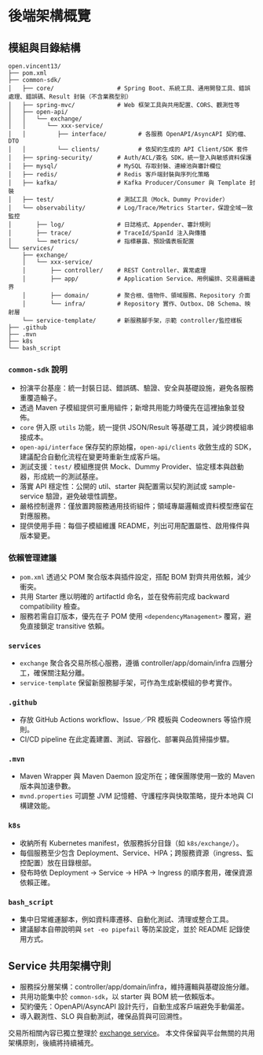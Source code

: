 # 後端架構概覽

## 模組與目錄結構
```
open.vincent13/
├── pom.xml
├── common-sdk/
│   ├── core/                  # Spring Boot、系統工具、通用開發工具、錯誤處理、錯誤碼、Result 封裝（不含業務型別）
│   ├── spring-mvc/            # Web 框架工具與共用配置、CORS、觀測性等
│   ├── open-api/
│   │   └── exchange/
│   │      └── xxx-service/
│   │         ├── interface/         # 各服務 OpenAPI/AsyncAPI 契約檔、DTO
│   │         └── clients/           # 依契約生成的 API Client/SDK 套件
│   ├── spring-security/       # Auth/ACL/簽名 SDK，統一登入與敏感資料保護
│   ├── mysql/                 # MySQL 存取封裝、連線池與審計欄位
│   ├── redis/                 # Redis 客戶端封裝與序列化策略
│   ├── kafka/                 # Kafka Producer/Consumer 與 Template 封裝
│   ├── test/                  # 測試工具（Mock、Dummy Provider）
│   └── observability/         # Log/Trace/Metrics Starter，保證全域一致監控
│       ├── log/               # 日誌格式、Appender、審計規則
│       ├── trace/             # TraceId/SpanId 注入與傳播
│       └── metrics/           # 指標暴露、預設儀表板配置
└── services/
    ├── exchange/
    │   └── xxx-service/
    │       ├── controller/    # REST Controller、異常處理
    │       ├── app/           # Application Service、用例編排、交易邏輯邊界
    │       ├── domain/        # 聚合根、值物件、領域服務、Repository 介面
    │       └── infra/         # Repository 實作、Outbox、DB Schema、映射層
    └── service-template/      # 新服務腳手架，示範 controller/監控樣板
├── .github
├── .mvn
├── k8s
└── bash_script
```

### `common-sdk` 說明
- 扮演平台基座：統一封裝日誌、錯誤碼、驗證、安全與基礎設施，避免各服務重覆造輪子。
- 透過 Maven 子模組提供可重用組件；新增共用能力時優先在這裡抽象並發佈。
- `core` 併入原 `utils` 功能，統一提供 JSON/Result 等基礎工具，減少跨模組串接成本。
- `open-api/interface` 保存契約原始檔，`open-api/clients` 收斂生成的 SDK，建議配合自動化流程在變更時重新生成客戶端。
- 測試支援：`test/` 模組應提供 Mock、Dummy Provider、協定樣本與啟動器，形成統一的測試基座。
- 落實 API 穩定性：公開的 util、starter 與配置需以契約測試或 sample-service 驗證，避免破壞性調整。
- 嚴格控制邊界：僅放置跨服務通用技術組件；領域專屬邏輯或資料模型應留在對應服務。
- 提供使用手冊：每個子模組維護 README，列出可用配置屬性、啟用條件與版本變更。

### 依賴管理建議
- `pom.xml` 透過父 POM 聚合版本與插件設定，搭配 BOM 對齊共用依賴，減少衝突。
- 共用 Starter 應以明確的 artifactId 命名，並在發佈前完成 backward compatibility 檢查。
- 服務若需自訂版本，優先在子 POM 使用 `<dependencyManagement>` 覆寫，避免直接鎖定 transitive 依賴。

### `services`
- `exchange` 聚合各交易所核心服務，遵循 controller/app/domain/infra 四層分工，確保關注點分離。
- `service-template` 保留新服務腳手架，可作為生成新模組的參考實作。

### `.github`
- 存放 GitHub Actions workflow、Issue／PR 模板與 Codeowners 等協作規則。
- CI/CD pipeline 在此定義建置、測試、容器化、部署與品質掃描步驟。

### `.mvn`
- Maven Wrapper 與 Maven Daemon 設定所在；確保團隊使用一致的 Maven 版本與加速參數。
- `mvnd.properties` 可調整 JVM 記憶體、守護程序與快取策略，提升本地與 CI 構建效能。

### `k8s`
- 收納所有 Kubernetes manifest，依服務拆分目錄（如 `k8s/exchange/`）。
- 每個服務至少包含 Deployment、Service、HPA；跨服務資源（ingress、監控配置）放在目錄根部。
- 發布時依 Deployment → Service → HPA → Ingress 的順序套用，確保資源依賴正確。

### `bash_script`
- 集中日常維運腳本，例如資料庫遷移、自動化測試、清理或整合工具。
- 建議腳本自帶說明與 `set -eo pipefail` 等防呆設定，並於 README 記錄使用方式。

## Service 共用架構守則
- 服務採分層架構：controller/app/domain/infra，維持邏輯與基礎設施分離。
- 共用功能集中於 `common-sdk`，以 starter 與 BOM 統一依賴版本。
- 契約優先：OpenAPI/AsyncAPI 設計先行，自動生成客戶端避免手動偏差。
- 導入觀測性、SLO 與自動測試，確保品質與可回溯性。

交易所相關內容已獨立整理於 [exchange service](exchange.md)。
本文件保留與平台無關的共用架構原則，後續將持續補充。
